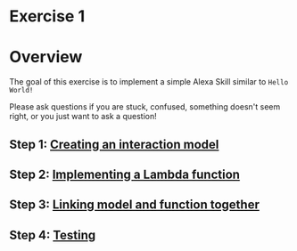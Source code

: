 # Exercise 1

# Overview

The goal of this exercise is to implement a simple Alexa Skill similar to `Hello World!`

Please ask questions if you are stuck, confused, something doesn't seem right, or you just want to ask a question!

## Step 1: [Creating an interaction model](model.md)
## Step 2: [Implementing a Lambda function](lambda.md)
## Step 3: [Linking model and function together](link.md)
## Step 4: [Testing](test.md)




